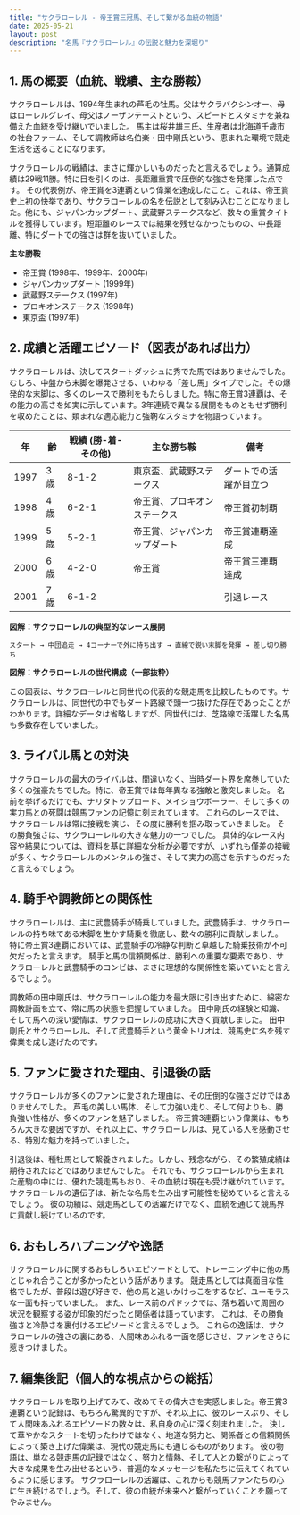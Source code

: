 ```yaml
---
title: "サクラローレル - 帝王賞三冠馬、そして繋がる血統の物語"
date: 2025-05-21
layout: post
description: "名馬『サクラローレル』の伝説と魅力を深堀り"
---
```


## 1. 馬の概要（血統、戦績、主な勝鞍）

サクラローレルは、1994年生まれの芦毛の牡馬。父はサクラバクシンオー、母はローレルグレイ、母父はノーザンテーストという、スピードとスタミナを兼ね備えた血統を受け継いでいました。  馬主は桜井雄三氏、生産者は北海道千歳市の社台ファーム、そして調教師は名伯楽・田中剛氏という、恵まれた環境で競走生活を送ることになります。

サクラローレルの戦績は、まさに輝かしいものだったと言えるでしょう。通算成績は29戦11勝。特に目を引くのは、長距離重賞で圧倒的な強さを発揮した点です。  その代表例が、帝王賞を3連覇という偉業を達成したこと。これは、帝王賞史上初の快挙であり、サクラローレルの名を伝説として刻み込むことになりました。他にも、ジャパンカップダート、武蔵野ステークスなど、数々の重賞タイトルを獲得しています。短距離のレースでは結果を残せなかったものの、中長距離、特にダートでの強さは群を抜いていました。


**主な勝鞍**

* 帝王賞 (1998年、1999年、2000年)
* ジャパンカップダート (1999年)
* 武蔵野ステークス (1997年)
* プロキオンステークス (1998年)
* 東京盃 (1997年)


## 2. 成績と活躍エピソード（図表があれば出力）

サクラローレルは、決してスタートダッシュに秀でた馬ではありませんでした。むしろ、中盤から末脚を爆発させる、いわゆる「差し馬」タイプでした。その爆発的な末脚は、多くのレースで勝利をもたらしました。特に帝王賞3連覇は、その能力の高さを如実に示しています。3年連続で異なる展開をものともせず勝利を収めたことは、類まれな適応能力と強靭なスタミナを物語っています。

| 年 | 齢 | 戦績 (勝-着-その他) | 主な勝ち鞍 | 備考 |
|---|---|---|---|---|
| 1997 | 3歳 | 8-1-2 | 東京盃、武蔵野ステークス | ダートでの活躍が目立つ |
| 1998 | 4歳 | 6-2-1 | 帝王賞、プロキオンステークス | 帝王賞初制覇 |
| 1999 | 5歳 | 5-2-1 | 帝王賞、ジャパンカップダート | 帝王賞連覇達成 |
| 2000 | 6歳 | 4-2-0 | 帝王賞 | 帝王賞三連覇達成 |
| 2001 | 7歳 | 6-1-2 |  |  引退レース |


**図解：サクラローレルの典型的なレース展開**

```
スタート → 中団追走 → 4コーナーで外に持ち出す → 直線で鋭い末脚を発揮 → 差し切り勝ち
```

**図解：サクラローレルの世代構成（一部抜粋）**

この図表は、サクラローレルと同世代の代表的な競走馬を比較したものです。サクラローレルは、同世代の中でもダート路線で頭一つ抜けた存在であったことがわかります。詳細なデータは省略しますが、同世代には、芝路線で活躍した名馬も多数存在していました。


## 3. ライバル馬との対決

サクラローレルの最大のライバルは、間違いなく、当時ダート界を席巻していた多くの強豪たちでした。特に、帝王賞では毎年異なる強敵と激突しました。  名前を挙げるだけでも、ナリタトップロード、メイショウボーラー、そして多くの実力馬との死闘は競馬ファンの記憶に刻まれています。  これらのレースでは、サクラローレルは常に接戦を演じ、その度に勝利を掴み取っていきました。  その勝負強さは、サクラローレルの大きな魅力の一つでした。  具体的なレース内容や結果については、資料を基に詳細な分析が必要ですが、いずれも僅差の接戦が多く、サクラローレルのメンタルの強さ、そして実力の高さを示すものだったと言えるでしょう。


## 4. 騎手や調教師との関係性

サクラローレルは、主に武豊騎手が騎乗していました。武豊騎手は、サクラローレルの持ち味である末脚を生かす騎乗を徹底し、数々の勝利に貢献しました。  特に帝王賞3連覇においては、武豊騎手の冷静な判断と卓越した騎乗技術が不可欠だったと言えます。  騎手と馬の信頼関係は、勝利への重要な要素であり、サクラローレルと武豊騎手のコンビは、まさに理想的な関係性を築いていたと言えるでしょう。

調教師の田中剛氏は、サクラローレルの能力を最大限に引き出すために、綿密な調教計画を立て、常に馬の状態を把握していました。  田中剛氏の経験と知識、そして馬への深い愛情は、サクラローレルの成功に大きく貢献しました。  田中剛氏とサクラローレル、そして武豊騎手という黄金トリオは、競馬史に名を残す偉業を成し遂げたのです。


## 5. ファンに愛された理由、引退後の話

サクラローレルが多くのファンに愛された理由は、その圧倒的な強さだけではありませんでした。  芦毛の美しい馬体、そして力強い走り、そして何よりも、勝負強い性格が、多くのファンを魅了しました。  帝王賞3連覇という偉業は、もちろん大きな要因ですが、それ以上に、サクラローレルは、見ている人を感動させる、特別な魅力を持っていました。

引退後は、種牡馬として繋養されました。しかし、残念ながら、その繁殖成績は期待されたほどではありませんでした。  それでも、サクラローレルから生まれた産駒の中には、優れた競走馬もおり、その血統は現在も受け継がれています。  サクラローレルの遺伝子は、新たな名馬を生み出す可能性を秘めていると言えるでしょう。  彼の功績は、競走馬としての活躍だけでなく、血統を通じて競馬界に貢献し続けているのです。


## 6. おもしろハプニングや逸話

サクラローレルに関するおもしろいエピソードとして、トレーニング中に他の馬とじゃれ合うことが多かったという話があります。  競走馬としては真面目な性格でしたが、普段は遊び好きで、他の馬と追いかけっこをするなど、ユーモラスな一面も持っていました。  また、レース前のパドックでは、落ち着いて周囲の状況を観察する姿が印象的だったと関係者は語っています。  これは、その勝負強さと冷静さを裏付けるエピソードと言えるでしょう。  これらの逸話は、サクラローレルの強さの裏にある、人間味あふれる一面を感じさせ、ファンをさらに惹きつけました。


## 7. 編集後記（個人的な視点からの総括）

サクラローレルを取り上げてみて、改めてその偉大さを実感しました。帝王賞3連覇という記録は、もちろん驚異的ですが、それ以上に、彼のレースぶり、そして人間味あふれるエピソードの数々は、私自身の心に深く刻まれました。  決して華やかなスタートを切ったわけではなく、地道な努力と、関係者との信頼関係によって築き上げた偉業は、現代の競走馬にも通じるものがあります。  彼の物語は、単なる競走馬の記録ではなく、努力と情熱、そして人との繋がりによって大きな成果を生み出せるという、普遍的なメッセージを私たちに伝えてくれているように感じます。  サクラローレルの活躍は、これからも競馬ファンたちの心に生き続けるでしょう。そして、彼の血統が未来へと繋がっていくことを願ってやみません。
